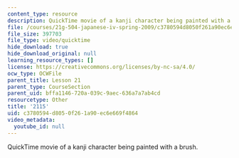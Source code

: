 ```yaml
---
content_type: resource
description: QuickTime movie of a kanji character being painted with a brush.
file: /courses/21g-504-japanese-iv-spring-2009/c3780594d8050f261a90ec6e669f4864_2115.mov
file_size: 397703
file_type: video/quicktime
hide_download: true
hide_download_original: null
learning_resource_types: []
license: https://creativecommons.org/licenses/by-nc-sa/4.0/
ocw_type: OCWFile
parent_title: Lesson 21
parent_type: CourseSection
parent_uid: bffa1146-720a-039c-9aec-636a7a7ab4cd
resourcetype: Other
title: '2115'
uid: c3780594-d805-0f26-1a90-ec6e669f4864
video_metadata:
  youtube_id: null
---
```

QuickTime movie of a kanji character being painted with a brush.